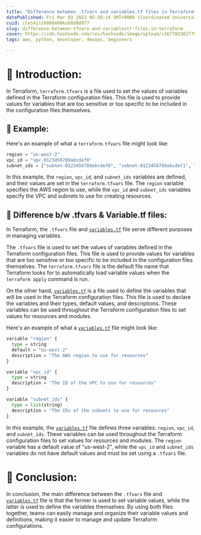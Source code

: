 ```yaml
---
title: "Difference between .tfvars and variables.tf files in Terraform"
datePublished: Fri Mar 03 2023 05:58:14 GMT+0000 (Coordinated Universal Time)
cuid: cles4jsz6000e08ku68d0d977
slug: difference-between-tfvars-and-variablestf-files-in-terraform
cover: https://cdn.hashnode.com/res/hashnode/image/upload/v1677823027795/c46b6481-59de-4747-b694-3290fd0e8c86.png
tags: aws, python, developer, devops, beginners

---
```


# **📍 Introduction:**

In Terraform, `terraform.tfvars` is a file used to set the values of variables defined in the Terraform configuration files. This file is used to provide values for variables that are too sensitive or too specific to be included in the configuration files themselves.

## **🔹 Example:**

Here's an example of what a `terraform.tfvars` file might look like:

```python
region = "us-west-2"
vpc_id = "vpc-0123456789abcdef0"
subnet_ids = ["subnet-0123456789abcdef0", "subnet-0123456789abcdef1", "subnet-0123456789abcdef2"]
```

In this example, the `region`, `vpc_id`, and `subnet_ids` variables are defined, and their values are set in the `terraform.tfvars` file. The `region` variable specifies the AWS region to use, while the `vpc_id` and `subnet_ids` variables specify the VPC and subnets to use for creating resources.

## **🔹 Difference b/w .tfvars & Variable.tf files:**

In Terraform, the `.tfvars` file and [`variables.tf`](http://variables.tf) file serve different purposes in managing variables.

The `.tfvars` file is used to set the values of variables defined in the Terraform configuration files. This file is used to provide values for variables that are too sensitive or too specific to be included in the configuration files themselves. The `terraform.tfvars` file is the default file name that Terraform looks for to automatically load variable values when the `terraform apply` command is run.

On the other hand, [`variables.tf`](http://variables.tf) is a file used to define the variables that will be used in the Terraform configuration files. This file is used to declare the variables and their types, default values, and descriptions. These variables can be used throughout the Terraform configuration files to set values for resources and modules.

Here's an example of what a [`variables.tf`](http://variables.tf) file might look like:

```python
variable "region" {
  type = string
  default = "us-west-2"
  description = "The AWS region to use for resources"
}

variable "vpc_id" {
  type = string
  description = "The ID of the VPC to use for resources"
}

variable "subnet_ids" {
  type = list(string)
  description = "The IDs of the subnets to use for resources"
}
```

In this example, the [`variables.tf`](http://variables.tf) file defines three variables: `region`, `vpc_id`, and `subnet_ids`. These variables can be used throughout the Terraform configuration files to set values for resources and modules. The `region` variable has a default value of "us-west-2", while the `vpc_id` and `subnet_ids` variables do not have default values and must be set using a `.tfvars` file.

# **📍 Conclusion:**

In conclusion, the main difference between the `.tfvars` file and [`variables.tf`](http://variables.tf) file is that the former is used to set variable values, while the latter is used to define the variables themselves. By using both files together, teams can easily manage and organize their variable values and definitions, making it easier to manage and update Terraform configurations.